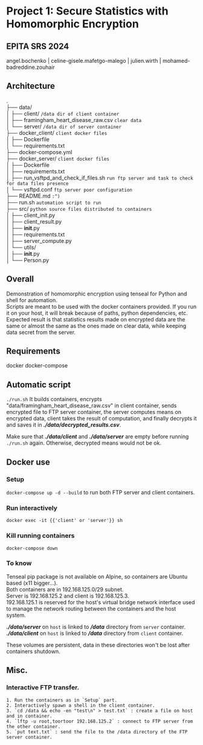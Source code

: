 # **Project 1: Secure Statistics with Homomorphic Encryption**
## EPITA SRS 2024
angel.bochenko | 
celine-gisele.mafetgo-malego | 
julien.wirth | 
mohamed-badreddine.zouhair

## Architecture
.  
├── data/  
│   ├── client/ `/data dir of client container`  
│   ├── framingham_heart_disease_raw.csv `clear data`  
│   └── server/ `/data dir of server container`  
├── docker_client/ `client docker files`  
│   ├── Dockerfile  
│   └── requirements.txt  
├── docker-compose.yml  
├── docker_server/ `client docker files`  
│   ├── Dockerfile  
│   ├── requirements.txt  
│   ├── run_vsftpd_and_check_if_files.sh `run ftp server and task to check for data files presence`  
│   └── vsftpd.conf `ftp server poor configuration`  
├── README.md `:^)`  
├── run.sh `automation script to run`  
├── src/ `python source files distributed to containers`  
│   ├── client_init.py  
│   ├── client_result.py  
│   ├── __init__.py  
│   ├── requirements.txt  
│   ├── server_compute.py  
│   └── utils/  
│       ├── __init__.py  
│       └── Person.py  

## Overall
Demonstration of homomorphic encryption using tenseal for Python and shell for automation.  
Scripts are meant to be used with the docker containers provided. If you run it on your host,
it will break because of paths, python dependencies, etc.  
Expected result is that statistics results made on encrypted data are the same or almost the
same as the ones made on clear data, while keeping data secret from the server.

## Requirements
docker
docker-compose

## Automatic script
`./run.sh`
It builds containers, encrypts "data/framingham_heart_disease_raw.csv" in client container,
sends encrypted file to FTP server container, the server computes means on encrypted data,
client takes the result of computation, and finally decrypts it and saves it in 
___./data/decrypted_results.csv___.  

Make sure that ___./data/client___ and ___./data/server___ are empty before running `./run.sh`
again. Otherwise, decrypted means would not be ok.

## Docker use

### Setup

``docker-compose up -d --build`` to run both FTP server and client containers.

### Run interactively

``docker exec -it {{'client' or 'server'}} sh``

### Kill running containers

``docker-compose down``

### To know

Tenseal pip package is not available on Alpine, so containers are Ubuntu based (x11 bigger...).  
Both containers are in 192.168.125.0/29 subnet.  
Server is 192.168.125.2 and client is 192.168.125.3.  
192.168.125.1 is reserved for the host's virtual bridge network interface used to manage
the network routing between the containers and the host system.

___./data/server___ on `host` is linked to ___/data___ directory from `server` container.  
___./data/client___ on `host` is linked to ___/data___ directory from `client` container.

These volumes are persistent, data in these directories won't be lost after containers shutdown.

## Misc.

### Interactive FTP transfer.
    1. Run the containers as in `Setup` part.
    2. Interactively spawn a shell in the client container.
    3. `cd /data && echo -en "test\n" > test.txt` : create a file on host and in container.
    4. `lftp -u root,toortoor 192.168.125.2` : connect to FTP server from the other container.
    5. `put text.txt` : send the file to the /data directory of the FTP server container.
